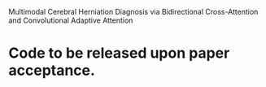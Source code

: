 Multimodal Cerebral Herniation Diagnosis via Bidirectional Cross-Attention and Convolutional Adaptive Attention
# Code to be released upon paper acceptance.

